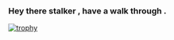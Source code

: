 ### Hey there stalker , have a walk through .

[![trophy](https://github-profile-trophy.vercel.app/?username=ryo-ma)](https://github.com/ryo-ma/github-profile-trophy)
